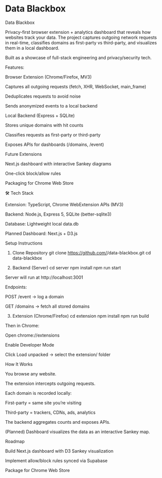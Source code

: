 # Data Blackbox
Data Blackbox 

Privacy-first browser extension + analytics dashboard that reveals how websites track your data.
The project captures outgoing network requests in real-time, classifies domains as first-party vs third-party, and visualizes them in a local dashboard.

Built as a showcase of full-stack engineering and privacy/security tech.

Features: 

Browser Extension (Chrome/Firefox, MV3)

Captures all outgoing requests (fetch, XHR, WebSocket, main_frame)

Deduplicates requests to avoid noise

Sends anonymized events to a local backend

Local Backend (Express + SQLite)

Stores unique domains with hit counts

Classifies requests as first-party or third-party

Exposes APIs for dashboards (/domains, /event)

Future Extensions

Next.js dashboard with interactive Sankey diagrams

One-click block/allow rules

Packaging for Chrome Web Store

🛠️ Tech Stack

Extension: TypeScript, Chrome WebExtension APIs (MV3)

Backend: Node.js, Express 5, SQLite (better-sqlite3)

Database: Lightweight local data.db

Planned Dashboard: Next.js + D3.js

Setup Instructions
1. Clone Repository
git clone https://github.com/<your-username>/data-blackbox.git
cd data-blackbox

2. Backend (Server)
cd server
npm install
npm run start


Server will run at http://localhost:3001

Endpoints:

POST /event → log a domain

GET /domains → fetch all stored domains

3. Extension (Chrome/Firefox)
cd extension
npm install
npm run build


Then in Chrome:

Open chrome://extensions

Enable Developer Mode

Click Load unpacked → select the extension/ folder

How It Works

You browse any website.

The extension intercepts outgoing requests.

Each domain is recorded locally:

First-party = same site you’re visiting

Third-party = trackers, CDNs, ads, analytics

The backend aggregates counts and exposes APIs.

(Planned) Dashboard visualizes the data as an interactive Sankey map.

Roadmap

 Build Next.js dashboard with D3 Sankey visualization

 Implement allow/block rules synced via Supabase

 Package for Chrome Web Store